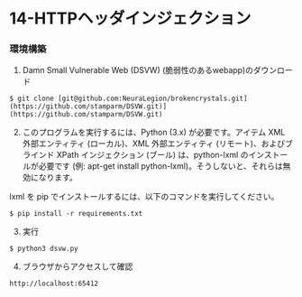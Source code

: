 # 14-HTTPヘッダインジェクション
### 環境構築
1. Damn Small Vulnerable Web (DSVW) (脆弱性のあるwebapp)のダウンロード
```
$ git clone [git@github.com:NeuraLegion/brokencrystals.git](https://github.com/stamparm/DSVW.git)](https://github.com/stamparm/DSVW.git)
```

2. このプログラムを実行するには、Python (3.x) が必要です。アイテム XML 外部エンティティ (ローカル)、XML 外部エンティティ (リモート)、およびブラインド XPath インジェクション (ブール) は、python-lxml のインストールが必要です (例: apt-get install python-lxml)。そうしないと、それらは無効になります。

lxml を pip でインストールするには、以下のコマンドを実行してください。
```
$ pip install -r requirements.txt
```

3. 実行
```
$ python3 dsvw.py 
```

4. ブラウザからアクセスして確認
```
http://localhost:65412
```
